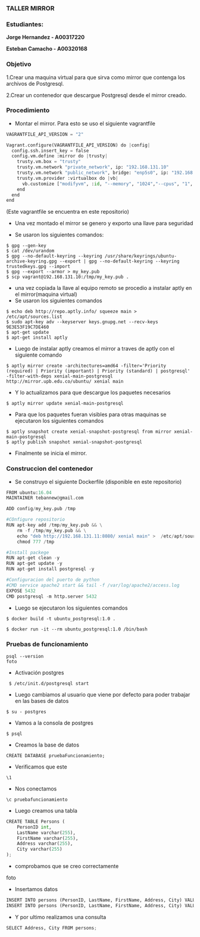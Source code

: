 

### TALLER MIRROR

### Estudiantes: 
**Jorge Hernandez - A00317220**

**Esteban Camacho - A00320168**

### Objetivo 
1.Crear una maquina virtual para que sirva como mirror que contenga los archivos de Postgresql.

2.Crear un contenedor que descargue Postgresql desde el mirror creado.


### Procedimiento

* Montar el mirror. Para esto se uso el siguiente vagrantfile
``` python
VAGRANTFILE_API_VERSION = "2"

Vagrant.configure(VAGRANTFILE_API_VERSION) do |config|
  config.ssh.insert_key = false
  config.vm.define :mirror do |trusty|
    trusty.vm.box = "trusty"
    trusty.vm.network "private_network", ip: "192.168.131.10"
    trusty.vm.network "public_network", bridge: "enp5s0", ip: "192.168.131.11"
    trusty.vm.provider :virtualbox do |vb|
      vb.customize ["modifyvm", :id, "--memory", "1024","--cpus", "1", "--name", "mirror" ]
    end
  end
end
```
(Este vagrantfile se encuentra en este repositorio)

* Una vez montado el mirror se genero y exporto una llave para seguridad

*   Se usaron los siguientes comandos:
```
$ gpg --gen-key
$ cat /dev/urandom
$ gpg --no-default-keyring --keyring /usr/share/keyrings/ubuntu-archive-keyring.gpg --export | gpg --no-default-keyring --keyring trustedkeys.gpg --import
$ gpg --export --armor > my_key.pub
$ scp vagrant@192.168.131.10:/tmp/my_key.pub .
```
* una vez copiada la llave al equipo remoto se procedio a instalar aptly en el mirror(maquina virtual)
* Se usaron los siguientes comandos
```
$ echo deb http://repo.aptly.info/ squeeze main > /etc/apt/sources.list
$ sudo apt-key adv --keyserver keys.gnupg.net --recv-keys 9E3E53F19C7DE460
$ apt-get update
$ apt-get install aptly
```
* Luego de instalar aptly creamos el mirror a traves de aptly con el siguiente comando
```
$ aptly mirror create -architectures=amd64 -filter='Priority (required) | Priority (important) | Priority (standard) | postgresql' -filter-with-deps xenial-main-postgresql http://mirror.upb.edu.co/ubuntu/ xenial main
```
* Y lo actualizamos para que descargue los paquetes necesarios
```
$ aptly mirror update xenial-main-postgresql
```
* Para que los paquetes fueran visibles para otras maquinas se ejecutaron los siguientes comandos
```
$ aptly snapshot create xenial-snapshot-postgresql from mirror xenial-main-postgresql
$ aptly publish snapshot xenial-snapshot-postgresql
```
* Finalmente se inicia el mirror.



### Construccion del contenedor

* Se construyo el siguiente Dockerfile (disponible en este repositorio)
``` python
FROM ubuntu:16.04
MAINTAINER tebannew@gmail.com	

ADD config/my_key.pub /tmp

#COnfigure repositorio
RUN apt-key add /tmp/my_key.pub && \
    rm -f /tmp/my_key.pub && \
    echo "deb http://192.168.131.11:8080/ xenial main" >  /etc/apt/sources.list && \
    chmod 777 /tmp

#Install packege
RUN apt-get clean -y
RUN apt-get update -y
RUN apt-get install postgresql -y

#Configuracion del puerto de python
#CMD service apache2 start && tail -f /var/log/apache2/access.log
EXPOSE 5432
CMD postgresql -m http.server 5432
```
* Luego se ejecutaron los siguientes comandos
```
$ docker build -t ubuntu_postgresql:1.0 .

$ docker run -it --rm ubuntu_postgresql:1.0 /bin/bash
```
### Pruebas de funcionamiento
```
psql --version
foto
```
* Activación postgres
```
 $ /etc/init.d/postgresql start
```
* Luego cambiamos al usuario que viene por defecto para poder trabajar en las bases de datos
```
$ su - postgres
```
* Vamos a la consola de postgres
```
$ psql
```
* Creamos la base de datos
```
CREATE DATABASE pruebaFuncionamiento;
```
* Verificamos que este 
```
\1
```
* Nos conectamos
```
\c pruebafuncionamiento
```

* Luego creamos una tabla
``` python
CREATE TABLE Persons (
    PersonID int,
    LastName varchar(255),
    FirstName varchar(255),
    Address varchar(255),
    City varchar(255) 
);
```
* comprobamos que se creo correctamente

foto

* Insertamos datos
``` python
INSERT INTO persons (PersonID, LastName, FirstName, Address, City) VALUES (2, 'Molano', 'Oscar', 'Icesi', 'Cali');
INSERT INTO persons (PersonID, LastName, FirstName, Address, City) VALUES (3, 'Ocampo', 'Daniel', 'Icesi', 'Cali');
```
* Y por ultimo realizamos una consulta
``` python
SELECT Address, City FROM persons;
```
